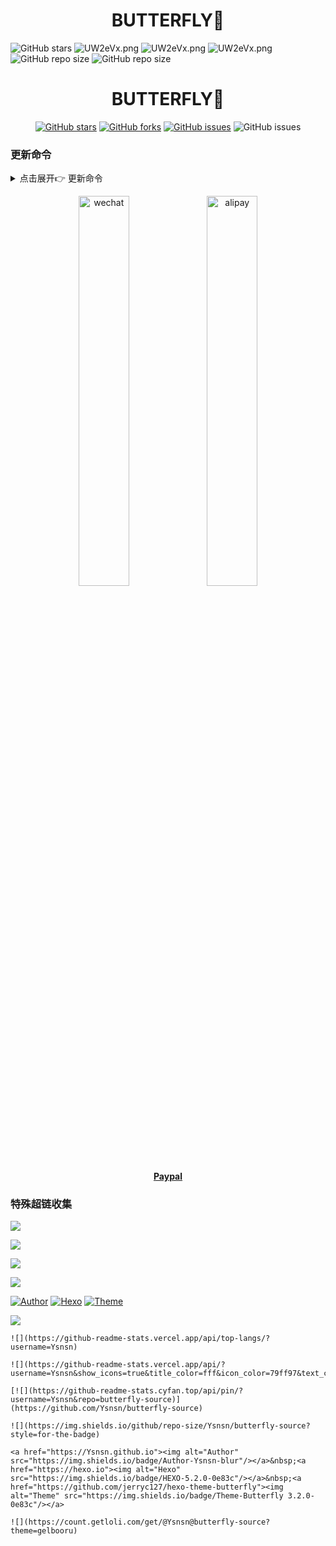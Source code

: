 
<p align="center">
<h1 align="center">BUTTERFLY🦋</h1>
    <a>
        <img alt="GitHub stars" src="https://img.shields.io/github/stars/Ysnsn/butterfly-source?style=social">
    </a>
    <a>
        <img src="https://img.shields.io/badge/python-v3-blue?style=flat-square" alt="UW2eVx.png" />
    </a>
    <a>
        <img src="https://img.shields.io/badge/platform-Windows-blue?style=flat-square" alt="UW2eVx.png" />
    </a>
    <a>
        <img src="https://img.shields.io/website?up_message=%E4%BD%BF%E7%94%A8%E6%96%87%E6%A1%A3&url=https%3A%2F%2Finfospider.vercel.app%2F" alt="UW2eVx.png" />
    </a>
    <a>
    <img alt="GitHub repo size" src="https://img.shields.io/github/repo-size/Ysnsn/butterfly-source?style=flat-square">
    </a>
    <a>
    <img alt="GitHub repo size" src="https://img.shields.io/badge/license-GPL-blue?style=flat-square">
    </a>
</p>

<div align="center"> 
<h1 align="center">BUTTERFLY🦋</h1>

[![GitHub stars](https://img.shields.io/github/stars/Ysnsn/butterfly-source?style=flat-square)](https://github.com/Ysnsn/butterfly-source)
[![GitHub forks](https://img.shields.io/github/forks/Ysnsn/butterfly-source?style=flat-square)](https://github.com/Ysnsn/butterfly-source/network)
[![GitHub issues](https://img.shields.io/github/issues/Ysnsn/butterfly-source?style=flat-square)](https://github.com/Ysnsn/butterfly-source/issues)
![GitHub issues](https://img.shields.io/github/languages/code-size/Ysnsn/butterfly-source?style=flat-square)
</div>

### 更新命令
<details>
<summary>点击展开👉 更新命令</summary>

````
git init
git add .
git commit -m "first commit"
git remote add origin https://github.com/Ysnsn/butterfly-source.git
git branch -M main
git push -u origin main
````

## Github提交更新的代码

````
git status   #查看更改了哪些文件的代码
git add .   #git add 你想要提交的更改的文件 或者 git add . 所有的文件；
git commit -m "text"   #git commit -m ‘提交信息’把本地仓库暂存区的文件提交到本地仓库
git push origin main   #把本地仓库中的文件同步到远程仓库中，即 git push origin main/你的分支 。
````

</details>

<p align="center">
    <img src="https://cdn.jsdelivr.net/gh/Ysnsn/donate@latest/wechat.jpg" alt="wechat" height=40% width=40%/>
    <img src="https://cdn.jsdelivr.net/gh/Ysnsn/donate@latest/alipay2.jpg" alt="alipay" height=40% width=40%/>
    </br>
    <a href="https://zz.ysnsn.cn"><b>Paypal</b></a>
</p>


### 特殊超链收集
![](https://github-readme-stats.vercel.app/api/top-langs/?username=Ysnsn)

![](https://github-readme-stats.vercel.app/api/?username=Ysnsn&show_icons=true&title_color=fff&icon_color=79ff97&text_color=9f9f9f&bg_color=151515)

[![](https://github-readme-stats.cyfan.top/api/pin/?username=Ysnsn&repo=butterfly-source)](https://github.com/Ysnsn/butterfly-source)

![](https://img.shields.io/github/repo-size/Ysnsn/butterfly-source?style=for-the-badge)

<a href="https://Ysnsn.github.io"><img alt="Author" src="https://img.shields.io/badge/Author-Ysnsn-blur"/></a>&nbsp;<a href="https://hexo.io"><img alt="Hexo" src="https://img.shields.io/badge/HEXO-5.2.0-0e83c"/></a>&nbsp;<a href="https://github.com/jerryc127/hexo-theme-butterfly"><img alt="Theme" src="https://img.shields.io/badge/Theme-Butterfly 3.2.0-0e83c"/></a>

![](https://count.getloli.com/get/@Ysnsn@butterfly-source?theme=gelbooru)

````
![](https://github-readme-stats.vercel.app/api/top-langs/?username=Ysnsn)

![](https://github-readme-stats.vercel.app/api/?username=Ysnsn&show_icons=true&title_color=fff&icon_color=79ff97&text_color=9f9f9f&bg_color=151515)

[![](https://github-readme-stats.cyfan.top/api/pin/?username=Ysnsn&repo=butterfly-source)](https://github.com/Ysnsn/butterfly-source)

![](https://img.shields.io/github/repo-size/Ysnsn/butterfly-source?style=for-the-badge)

<a href="https://Ysnsn.github.io"><img alt="Author" src="https://img.shields.io/badge/Author-Ysnsn-blur"/></a>&nbsp;<a href="https://hexo.io"><img alt="Hexo" src="https://img.shields.io/badge/HEXO-5.2.0-0e83c"/></a>&nbsp;<a href="https://github.com/jerryc127/hexo-theme-butterfly"><img alt="Theme" src="https://img.shields.io/badge/Theme-Butterfly 3.2.0-0e83c"/></a>

![](https://count.getloli.com/get/@Ysnsn@butterfly-source?theme=gelbooru)
````
